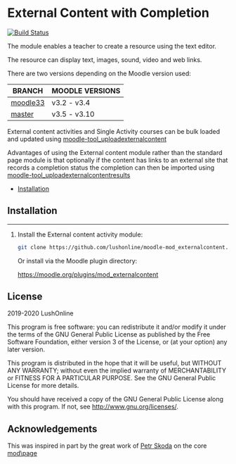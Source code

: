 # External Content with Completion #
[![Build Status](https://travis-ci.org/lushonline/moodle-mod_externalcontent.svg?branch=moodle33)](https://travis-ci.org/lushonline/moodle-mod_externalcontent)

The module enables a teacher to create a resource using the text editor.

The resource can display text, images, sound, video and web links.

There are two versions depending on the Moodle version used:

|BRANCH         |MOODLE VERSIONS|
|---------------|---------------|
|[moodle33](https://github.com/lushonline/moodle-mod_externalcontent/tree/moodle33)|v3.2 - v3.4|
|[master](https://github.com/lushonline/moodle-mod_externalcontent/)|v3.5 - v3.10|

External content activities and Single Activity courses can be bulk loaded and updated using [moodle-tool_uploadexternalcontent](https://github.com/lushonline/moodle-tool_uploadexternalcontent)

Advantages of using the External content module rather than the standard page module is
that optionally if the content has links to an external site that records a completion status
the completion can then be imported using [moodle-tool_uploadexternalcontentresults](https://github.com/lushonline/moodle-tool_uploadexternalcontentresults)

- [Installation](#installation)

## Installation

---
1. Install the External content activity module:

   ```sh
   git clone https://github.com/lushonline/moodle-mod_externalcontent.git mod/externalcontent
   ```

   Or install via the Moodle plugin directory:

   https://moodle.org/plugins/mod_externalcontent

## License ##

2019-2020 LushOnline

This program is free software: you can redistribute it and/or modify it under
the terms of the GNU General Public License as published by the Free Software
Foundation, either version 3 of the License, or (at your option) any later
version.

This program is distributed in the hope that it will be useful, but WITHOUT ANY
WARRANTY; without even the implied warranty of MERCHANTABILITY or FITNESS FOR A
PARTICULAR PURPOSE.  See the GNU General Public License for more details.

You should have received a copy of the GNU General Public License along with
this program.  If not, see <http://www.gnu.org/licenses/>.

## Acknowledgements
This was inspired in part by the great work of [Petr Skoda](http://skodak.org) on the core [mod\page](https://github.com/moodle/moodle/tree/master/mod/page)
